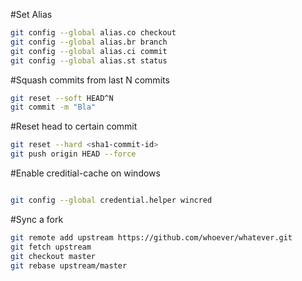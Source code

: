 #Set Alias

```bash
git config --global alias.co checkout
git config --global alias.br branch
git config --global alias.ci commit
git config --global alias.st status
```

#Squash commits from last N commits

```bash
git reset --soft HEAD^N
git commit -m "Bla"
```

#Reset head to certain commit

```bash
git reset --hard <sha1-commit-id>
git push origin HEAD --force
```

#Enable creditial-cache on windows

```bash

git config --global credential.helper wincred

```
#Sync a fork

```bash
git remote add upstream https://github.com/whoever/whatever.git
git fetch upstream
git checkout master
git rebase upstream/master
```